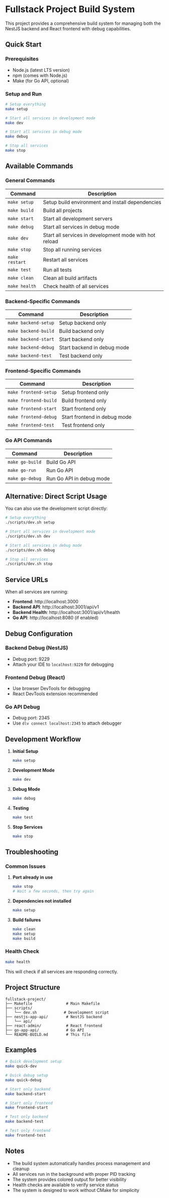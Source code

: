 # Fullstack Project Build System

This project provides a comprehensive build system for managing both the NestJS backend and React frontend with debug capabilities.

## Quick Start

### Prerequisites
- Node.js (latest LTS version)
- npm (comes with Node.js)
- Make (for Go API, optional)

### Setup and Run

```bash
# Setup everything
make setup

# Start all services in development mode
make dev

# Start all services in debug mode
make debug

# Stop all services
make stop
```

## Available Commands

### General Commands

| Command | Description |
|---------|-------------|
| `make setup` | Setup build environment and install dependencies |
| `make build` | Build all projects |
| `make start` | Start all development servers |
| `make debug` | Start all services in debug mode |
| `make dev` | Start all services in development mode with hot reload |
| `make stop` | Stop all running services |
| `make restart` | Restart all services |
| `make test` | Run all tests |
| `make clean` | Clean all build artifacts |
| `make health` | Check health of all services |

### Backend-Specific Commands

| Command | Description |
|---------|-------------|
| `make backend-setup` | Setup backend only |
| `make backend-build` | Build backend only |
| `make backend-start` | Start backend only |
| `make backend-debug` | Start backend in debug mode |
| `make backend-test` | Test backend only |

### Frontend-Specific Commands

| Command | Description |
|---------|-------------|
| `make frontend-setup` | Setup frontend only |
| `make frontend-build` | Build frontend only |
| `make frontend-start` | Start frontend only |
| `make frontend-debug` | Start frontend in debug mode |
| `make frontend-test` | Test frontend only |

### Go API Commands

| Command | Description |
|---------|-------------|
| `make go-build` | Build Go API |
| `make go-run` | Run Go API |
| `make go-debug` | Run Go API in debug mode |

## Alternative: Direct Script Usage

You can also use the development script directly:

```bash
# Setup everything
./scripts/dev.sh setup

# Start all services in development mode
./scripts/dev.sh dev

# Start all services in debug mode
./scripts/dev.sh debug

# Stop all services
./scripts/dev.sh stop
```

## Service URLs

When all services are running:

- **Frontend**: http://localhost:3000
- **Backend API**: http://localhost:3001/api/v1
- **Backend Health**: http://localhost:3001/api/v1/health
- **Go API**: http://localhost:8080 (if enabled)

## Debug Configuration

### Backend Debug (NestJS)
- Debug port: 9229
- Attach your IDE to `localhost:9229` for debugging

### Frontend Debug (React)
- Use browser DevTools for debugging
- React DevTools extension recommended

### Go API Debug
- Debug port: 2345
- Use `dlv connect localhost:2345` to attach debugger

## Development Workflow

1. **Initial Setup**
   ```bash
   make setup
   ```

2. **Development Mode**
   ```bash
   make dev
   ```

3. **Debug Mode**
   ```bash
   make debug
   ```

4. **Testing**
   ```bash
   make test
   ```

5. **Stop Services**
   ```bash
   make stop
   ```

## Troubleshooting

### Common Issues

1. **Port already in use**
   ```bash
   make stop
   # Wait a few seconds, then try again
   ```

2. **Dependencies not installed**
   ```bash
   make setup
   ```

3. **Build failures**
   ```bash
   make clean
   make setup
   make build
   ```

### Health Check

```bash
make health
```

This will check if all services are responding correctly.

## Project Structure

```
fullstack-project/
├── Makefile               # Main Makefile
├── scripts/
│   └── dev.sh            # Development script
├── nestjs-app-api/        # NestJS backend
│   └── api/
├── react-admin/           # React frontend
├── go-app-api/            # Go API
└── README-BUILD.md        # This file
```

## Examples

```bash
# Quick development setup
make quick-dev

# Quick debug setup
make quick-debug

# Start only backend
make backend-start

# Start only frontend
make frontend-start

# Test only backend
make backend-test

# Test only frontend
make frontend-test
```

## Notes

- The build system automatically handles process management and cleanup
- All services run in the background with proper PID tracking
- The system provides colored output for better visibility
- Health checks are available to verify service status
- The system is designed to work without CMake for simplicity
